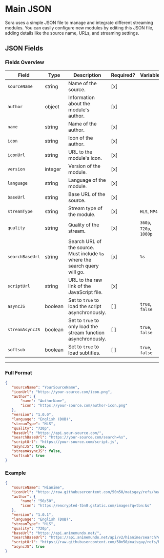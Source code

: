 # Main JSON
Sora uses a simple JSON file to manage and integrate different streaming modules. You can easily configure new modules by editing this JSON file, adding details like the source name, URLs, and streaming settings.

## JSON Fields

### Fields Overview

| Field          | Type   | Description                                     | Required?      | Variables
|----------------|--------|-------------------------------------------------|----------------|----------|
| `sourceName`   | string | Name of the source.                                 |[x]    |
| `author`       | object | Information about the module's author.              |[x]    |
| `name`         | string | Name of the author.                                 |[x]    |
| `icon`         | string | Icon of the author.                                 |[x]    |
| `iconUrl`      | string | URL to the module's icon.                           |[x]    |
| `version`      | integer| Version of the module.                              |[x]    |
| `language`     | string | Language of the module.                             |[x]    |
| `baseUrl`      | string | Base URL of the source.                             |[x]    |
| `streamType`   | string | Stream type of the module.                          |[x]    |`HLS`, `MP4`   |
| `quality`      | string | Quality of the stream.                              |[x]    |`360p`, `720p`, `1080p` |
| `searchBaseUrl`| string | Search URL of the source. Must include `%s` where the search query will go. |[x]    |`%s` |
| `scriptUrl`    | string | URL to the raw link of the JavaScript file.         |[x]    |
| `asyncJS`      | boolean| Set to `true` to load the script asynchronously.    |[ ]    | `true`, `false` |
| `streamAsyncJS`| boolean| Set to `true` to only load the stream function asynchronously. |[ ] | `true`, `false` |
| `softsub`      | boolean| Set to `true` to load subtitles.                    |[ ]   | `true`, `false` |

---

### Full Format

```json
{
   "sourceName": "YourSourceName",
   "iconUrl": "https://your-source.com/icon.png",
   "author": {
       "name": "AuthorName",
       "icon": "https://your-source.com/author-icon.png"
   },
   "version": "1.0.0",
   "language": "English (DUB)",
   "streamType": "HLS",
   "quality": "720p",
   "baseUrl": "https://api.your-source.com/",
   "searchBaseUrl": "https://your-source.com/search=%s",
   "scriptUrl": "https://your-source.com/script.js",
   "asyncJS": true,
   "streamAsyncJS": false,
   "softsub": true
}
```

### Example
```json
{
   "sourceName": "Hianime",
   "iconUrl": "https://raw.githubusercontent.com/50n50/maisgay/refs/heads/main/hianime/icon.png",
   "author": {
       "name": "50/50",
       "icon": "https://encrypted-tbn0.gstatic.com/images?q=tbn:&s"
   },
   "version": "1.0.1",
   "language": "English (DUB)",
   "streamType": "HLS",
   "quality": "720p",
   "baseUrl": "https://api.animemundo.net/",
   "searchBaseUrl": "https://api.animemundo.net/api/v2/hianime/search?q=%s",
   "scriptUrl": "https://raw.githubusercontent.com/50n50/maisgay/refs/heads/main/hianime/hianime.js",
   "asyncJS": true
}
```

